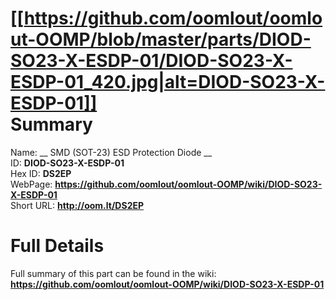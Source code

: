 
[[https://github.com/oomlout/oomlout-OOMP/blob/master/parts/DIOD-SO23-X-ESDP-01/DIOD-SO23-X-ESDP-01_420.jpg|alt=DIOD-SO23-X-ESDP-01]]     
Summary
=================
  
Name: __ SMD (SOT-23) ESD Protection Diode __    
ID: __DIOD-SO23-X-ESDP-01__   
Hex ID: __DS2EP__   
WebPage: __https://github.com/oomlout/oomlout-OOMP/wiki/DIOD-SO23-X-ESDP-01__   
Short URL: __http://oom.lt/DS2EP__   

Full Details
==========================
Full summary of this part can be found in the wiki:   
__https://github.com/oomlout/oomlout-OOMP/wiki/DIOD-SO23-X-ESDP-01__    

